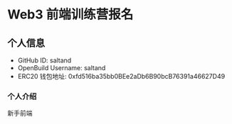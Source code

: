 # Web3 前端训练营报名

## 个人信息

* GitHub ID: saltand
* OpenBuild Username: saltand
* ERC20 钱包地址: 0xfd516ba35bb0BEe2aDb6B90bcB76391a46627D49

### 个人介绍

新手前端